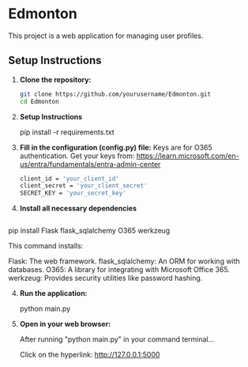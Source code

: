 # Edmonton

This project is a web application for managing user profiles.

## Setup Instructions

1. **Clone the repository:**

   ```sh
   git clone https://github.com/yourusername/Edmonton.git
   cd Edmonton

2. **Setup Instructions**

    pip install -r requirements.txt

3. **Fill in the configuration (config.py) file:**
     Keys are for O365 authentication. 
     Get your keys from: https://learn.microsoft.com/en-us/entra/fundamentals/entra-admin-center 
    ```sh
    client_id = 'your_client_id'
    client_secret = 'your_client_secret'
    SECRET_KEY = 'your_secret_key'
3. **Install all necessary dependencies**
    ```sh
pip install Flask flask_sqlalchemy O365 werkzeug

This command installs:

Flask: The web framework.
flask_sqlalchemy: An ORM for working with databases.
O365: A library for integrating with Microsoft Office 365.
werkzeug: Provides security utilities like password hashing.

    
4. **Run the application:**

    python main.py

5. **Open in your web browser:**

    After running "python main.py" in your command terminal...

    Click on the hyperlink: http://127.0.0.1:5000
